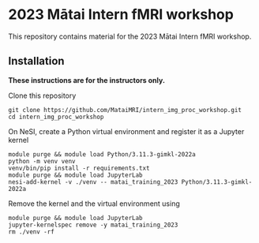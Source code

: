 # 2023 Mātai Intern fMRI workshop

This repository contains material for the 2023 Mātai Intern fMRI workshop.


## Installation

**These instructions are for the instructors only.**

Clone this repository

```
git clone https://github.com/MataiMRI/intern_img_proc_workshop.git
cd intern_img_proc_workshop
```

On NeSI, create a Python virtual environment and register it as a Jupyter kernel

```
module purge && module load Python/3.11.3-gimkl-2022a
python -m venv venv
venv/bin/pip install -r requirements.txt
module purge && module load JupyterLab
nesi-add-kernel -v ./venv -- matai_training_2023 Python/3.11.3-gimkl-2022a
```

Remove the kernel and the virtual environment using

```
module purge && module load JupyterLab
jupyter-kernelspec remove -y matai_training_2023
rm ./venv -rf
```
